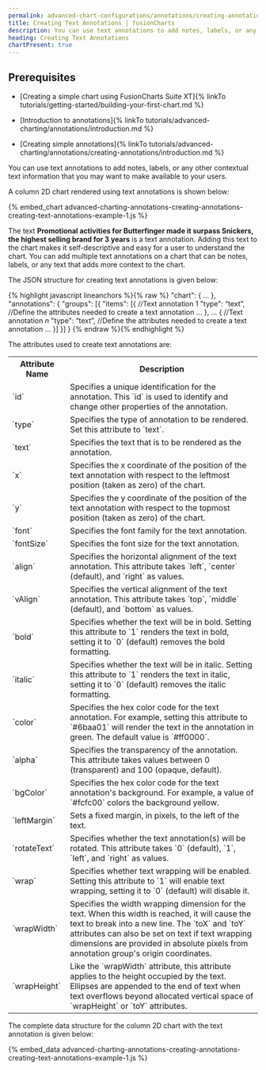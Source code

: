 ```yaml
---
permalink: advanced-chart-configurations/annotations/creating-annotations/creating-text-annotations.html
title: Creating Text Annotations | fusionCharts
description: You can use text annotations to add notes, labels, or any other contextual text information that you may want to make available to your users.
heading: Creating Text Annotations
chartPresent: true
---
```


## Prerequisites

* [Creating a simple chart using FusionCharts Suite XT]{% linkTo tutorials/getting-started/building-your-first-chart.md %}

* [Introduction to annotations]{% linkTo tutorials/advanced-charting/annotations/introduction.md %}

* [Creating simple annotations]{% linkTo tutorials/advanced-charting/annotations/creating-annotations/introduction.md %}

You can use text annotations to add notes, labels, or any other contextual text information that you may want to make available to your users.

A column 2D chart rendered using text annotations is shown below:

{% embed_chart advanced-charting-annotations-creating-annotations-creating-text-annotations-example-1.js %}

The text **Promotional activities for Butterfinger made it surpass Snickers, the highest selling brand for 3 years** is a text annotation. Adding this text to the chart makes it self-descriptive and easy for a user to understand the chart. You can add multiple text annotations on a chart that can be notes, labels, or any text that adds more context to the chart.

The JSON structure for creating text annotations is given below:

{% highlight javascript lineanchors %}{% raw %}
"chart": {
    ...
},
"annotations": {
    "groups": [{
        "items": [{
            //Text annotation 1
            "type": “text”,
            //Define the attributes needed to create a text annotation
            ...
        },
        ...
        {
            //Text annotation *n*
            "type": “text”,
            //Define the attributes needed to create a text annotation
            ...
        }]
    }]
}
{% endraw %}{% endhighlight %}

The attributes used to create text annotations are:

<table>
  <tr>
    <th>Attribute Name</th>
    <th>Description</th>
  </tr>
  <tr>
    <td>`id`</td>
    <td>Specifies a unique identification for the annotation. This `id` is used to identify and change other properties of the annotation.</td>
  </tr>
  <tr>
    <td>`type`</td>
    <td>Specifies the type of annotation to be rendered. Set this attribute to `text`. </td>
  </tr>
  <tr>
    <td>`text`</td>
    <td>Specifies the text that is to be rendered as the annotation. </td>
  </tr>
  <tr>
    <td>`x`</td>
    <td>Specifies the x coordinate of the position of the text annotation with respect to the leftmost position (taken as zero) of the chart.</td>
  </tr>
  <tr>
    <td>`y`</td>
    <td>Specifies the y coordinate of the position of the text annotation with respect to the topmost position (taken as zero) of the chart.</td>
  </tr>
  <tr>
    <td>`font`</td>
    <td>Specifies the font family for the text annotation. </td>
  </tr>
  <tr>
    <td>`fontSize`</td>
    <td>Specifies the font size for the text annotation. </td>
  </tr>
  <tr>
    <td>`align`</td>
    <td>Specifies the horizontal alignment of the text annotation. This attribute takes `left`, `center` (default), and `right` as values. </td>
  </tr>
  <tr>
    <td>`vAlign`</td>
    <td>Specifies the vertical alignment of the text annotation. This attribute takes `top`, `middle` (default), and `bottom` as values. </td>
  </tr>
  <tr>
    <td>`bold`</td>
    <td>Specifies whether the text will be in bold. Setting this attribute to `1` renders the text in bold, setting it to `0` (default) removes the bold formatting. </td>
  </tr>
  <tr>
    <td>`italic`</td>
    <td>Specifies whether the text will be in italic. Setting this attribute to `1` renders the text in italic, setting it to `0` (default) removes the italic formatting. </td>
  </tr>
  <tr>
    <td>`color`</td>
    <td>Specifies the hex color code for the text annotation. For example, setting this attribute to `#6baa01` will render the text in the annotation in green.
The default value is `#ff0000`.</td>
  </tr>
  <tr>
    <td>`alpha`</td>
    <td>Specifies the transparency of the annotation. This attribute takes values between 0 (transparent) and 100 (opaque, default). </td>
  </tr>
  <tr>
    <td>`bgColor`</td>
    <td>Specifies the hex color code for the text annotation's background. For example, a value of `#fcfc00` colors the background yellow.</td>
  </tr>
  <tr>
    <td>`leftMargin`</td>
    <td>Sets a fixed margin, in pixels, to the left of the text.</td>
  </tr>
  <tr>
    <td>`rotateText`</td>
    <td>Specifies whether the text annotation(s) will be rotated. This attribute takes `0` (default), `1`, `left`, and `right` as values.</td>
  </tr>
  <tr>
    <td>`wrap`</td>
    <td>Specifies whether text wrapping will be enabled. Setting this attribute to `1` will enable text wrapping, setting it to `0` (default) will disable it. </td>
  </tr>
  <tr>
    <td>`wrapWidth`</td>
    <td>Specifies the width wrapping dimension for the text. When this width is reached, it will cause the text to break into a new line.
The `toX` and `toY` attributes can also be set on text if text wrapping dimensions are provided in absolute pixels from annotation group's origin coordinates.</td>
  </tr>
  <tr>
    <td>`wrapHeight`</td>
    <td>Like the `wrapWidth` attribute, this attribute applies to the height occupied by the text. Ellipses are appended to the end of text when text overflows beyond allocated vertical space of `wrapHeight` or `toY` attributes.</td>
  </tr>
</table>


The complete data structure for the column 2D chart with the text annotation is given below:

{% embed_data advanced-charting-annotations-creating-annotations-creating-text-annotations-example-1.js %}

